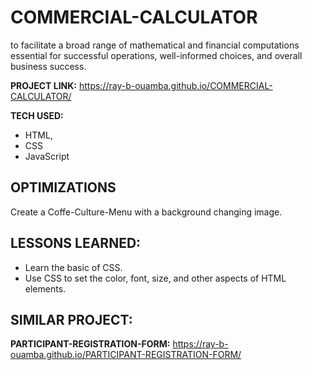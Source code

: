 # COMMERCIAL-CALCULATOR
to facilitate a broad range of mathematical and financial computations essential for successful operations, well-informed choices, and overall business success. 

**PROJECT LINK:**  https://ray-b-ouamba.github.io/COMMERCIAL-CALCULATOR/

**TECH USED:** 
* HTML,
* CSS
* JavaScript

## OPTIMIZATIONS
Create a Coffe-Culture-Menu with a background changing image. 

## LESSONS LEARNED:
* Learn the basic of CSS.
* Use CSS to set the color, font, size, and other aspects of HTML elements.

## SIMILAR PROJECT:

**PARTICIPANT-REGISTRATION-FORM:** https://ray-b-ouamba.github.io/PARTICIPANT-REGISTRATION-FORM/








